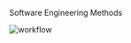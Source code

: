 Software Engineering Methods

![workflow](https://github.com/<UserName>/<RepositoryName>/actions/workflows/main.yml/badge.svg)